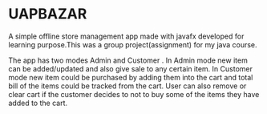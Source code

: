 # UAPBAZAR
A simple offline store management app made with javafx developed for learning purpose.This was a group project(assignment) for my java course.

The app has two modes Admin and Customer . In Admin mode new item can be added/updated and also give sale to any certain item.
In Customer mode new item could be purchased by adding them into the cart and total bill of the items could be tracked from the cart.
User can also remove or clear cart if the customer decides to not to buy some of the items they have added to the cart. 
